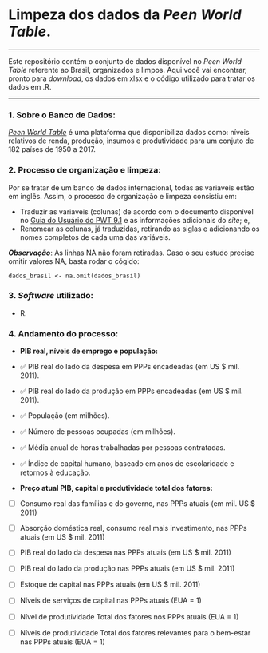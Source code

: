 # Limpeza dos dados da *Peen World Table*.
---

Este repositório contém o conjunto de dados disponível no *Peen World Table* referente ao Brasil, organizados e limpos. Aqui você vai encontrar, pronto para *download*, os dados em xlsx e o código utilizado para tratar os dados em .R. 

---

### 1. **Sobre o Banco de Dados:**

*[Peen World Table](https://www.rug.nl/ggdc/productivity/pwt/?lang=en)* é uma plataforma que disponibiliza dados como: níveis relativos de renda, produção, insumos e produtividade para um conjuto de 182 países de 1950 a 2017. 

### 2. **Processo de organização e limpeza:**

Por se tratar de um banco de dados internacional, todas as variaveis estão em inglês. Assim, o processo de organização e limpeza consistiu em:

  - Traduzir as variaveis (colunas) de acordo com o documento disponível no [Guia do Usuário do PWT 9.1](https://www.rug.nl/ggdc/docs/pwt91_user_guide_to_data_files.pdf) e as informações adicionais do *site*; e,
  - Renomear as colunas, já traduzidas, retirando as siglas e adicionando os nomes completos de cada uma das variáveis.
  
**_Observação_**: As linhas NA não foram retiradas. Caso o seu estudo precise omitir valores NA, basta rodar o cógido:
  
  ```
  dados_brasil <- na.omit(dados_brasil)
  
  ```
 
### 3. **_Software_ utilizado:**
  - R.

### 4. **Andamento do processo:**

- **PIB real, níveis de emprego e população:**

- :white_check_mark: PIB real do lado da despesa em PPPs encadeadas (em US $ mil. 2011).
- :white_check_mark: PIB real do lado da produção em PPPs encadeadas (em US $ mil. 2011).
- :white_check_mark: População (em milhões).
- :white_check_mark: Número de pessoas ocupadas (em milhões).
- :white_check_mark: Média anual de horas trabalhadas por pessoas contratadas.
- :white_check_mark: Índice de capital humano, baseado em anos de escolaridade e retornos à educação.

- **Preço atual PIB, capital e produtividade total dos fatores:**

- [ ] Consumo real das famílias e do governo, nas PPPs atuais (em mil. US $ 2011)
- [ ] Absorção doméstica real, consumo real mais investimento, nas PPPs atuais (em US $ mil. 2011)
- [ ] PIB real do lado da despesa nas PPPs atuais (em US $ mil. 2011)
- [ ] PIB real do lado da produção nas PPPs atuais (em US $ mil. 2011)
- [ ] Estoque de capital nas PPPs atuais (em US $ mil. 2011)
- [ ] Níveis de serviços de capital nas PPPs atuais (EUA = 1)
- [ ] Nível de produtividade Total dos fatores nos PPPs atuais (EUA = 1)
- [ ] Níveis de produtividade Total dos fatores relevantes para o bem-estar nas PPPs atuais (EUA = 1)



 
